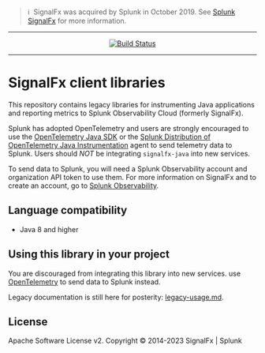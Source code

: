 >ℹ️&nbsp;&nbsp;SignalFx was acquired by Splunk in October 2019. See [Splunk SignalFx](https://www.splunk.com/en_us/investor-relations/acquisitions/signalfx.html) for more information.

---

<p align="center">
  <a href="https://github.com/signalfx/signalfx-java/actions?query=workflow%3A%22CI+build%22">
    <img alt="Build Status" src="https://github.com/signalfx/signalfx-java/actions/workflows/ci.yaml/badge.svg">
  </a>
</p>

---

# SignalFx client libraries

This repository contains legacy libraries for instrumenting Java applications and
reporting metrics to Splunk Observability Cloud (formerly SignalFx).

Splunk has adopted OpenTelemetry and users are strongly encouraged to use the 
[OpenTelemetry Java SDK](https://github.com/open-telemetry/opentelemetry-java) or
the [Splunk Distribution of OpenTelemetry Java Instrumentation](https://github.com/signalfx/splunk-otel-java)
agent to send telemetry data to Splunk. Users should *NOT* be integrating `signalfx-java` 
into new services.

To send data to Splunk, you will need a Splunk Observability account and organization
API token to use them. For more information on SignalFx and to create an
account, go to [Splunk Observability](https://www.splunk.com/en_us/products/observability.html).

## Language compatibility

* Java 8 and higher

## Using this library in your project

You are discouraged from integrating this library into new services. 
use [OpenTelemetry](https://github.com/open-telemetry/opentelemetry-java) to send data 
to Splunk instead.

Legacy documentation is still here for posterity: [legacy-usage.md](legacy-usage.md). 

## License

Apache Software License v2. Copyright © 2014-2023 SignalFx | Splunk
